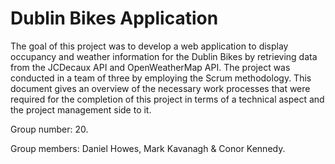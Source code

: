 # Dublin Bikes Application



The goal of this project was to develop a web application to display occupancy and weather information for the Dublin Bikes by retrieving data from the JCDecaux API and OpenWeatherMap API. The project was conducted in a team of three by employing the Scrum methodology. This document gives an overview of the necessary work processes that were required for the completion of this project in terms of a technical aspect and the project management side to it. 

Group number: 20.

Group members: Daniel Howes, Mark Kavanagh & Conor Kennedy.

